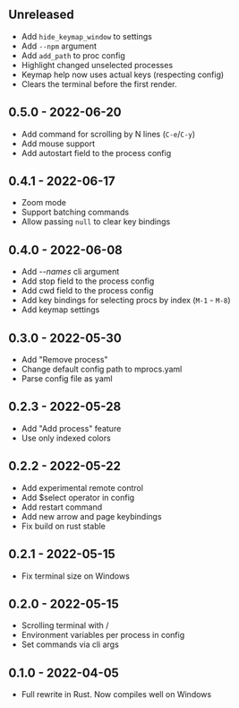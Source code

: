 ## Unreleased

- Add `hide_keymap_window` to settings
- Add `--npm` argument
- Add `add_path` to proc config
- Highlight changed unselected processes
- Keymap help now uses actual keys (respecting config)
- Clears the terminal before the first render.

## 0.5.0 - 2022-06-20

- Add command for scrolling by N lines (`C-e`/`C-y`)
- Add mouse support
- Add autostart field to the process config

## 0.4.1 - 2022-06-17

- Zoom mode
- Support batching commands
- Allow passing `null` to clear key bindings

## 0.4.0 - 2022-06-08

- Add _--names_ cli argument
- Add stop field to the process config
- Add cwd field to the process config
- Add key bindings for selecting procs by index (`M-1` - `M-8`)
- Add keymap settings

## 0.3.0 - 2022-05-30

- Add "Remove process"
- Change default config path to mprocs.yaml
- Parse config file as yaml

## 0.2.3 - 2022-05-28

- Add "Add process" feature
- Use only indexed colors

## 0.2.2 - 2022-05-22

- Add experimental remote control
- Add $select operator in config
- Add restart command
- Add new arrow and page keybindings
- Fix build on rust stable

## 0.2.1 - 2022-05-15

- Fix terminal size on Windows

## 0.2.0 - 2022-05-15

- Scrolling terminal with <C-u>/<C-d>
- Environment variables per process in config
- Set commands via cli args

## 0.1.0 - 2022-04-05

- Full rewrite in Rust. Now compiles well on Windows
